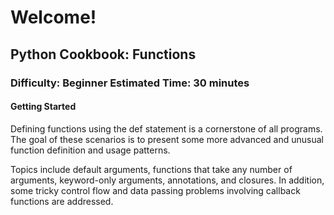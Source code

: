 # Welcome!

## Python Cookbook: Functions

### Difficulty: Beginner Estimated Time: 30 minutes

#### Getting Started

Defining functions using the def statement is a
cornerstone of all programs. The goal of these
scenarios is to present some more advanced and
unusual function definition and usage patterns.

Topics include default arguments, functions that
take any number of arguments, keyword-only arguments,
annotations, and closures. In addition, some tricky
control flow and data passing problems involving
callback functions are addressed.

